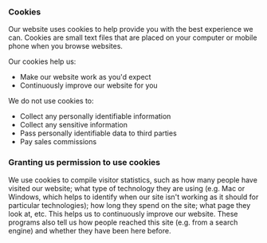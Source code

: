 ### Cookies

Our website uses cookies to help provide you with the best experience we can. Cookies are small text files that are placed on your computer or mobile phone when you browse websites.

Our cookies help us:

* Make our website work as you'd expect
* Continuously improve our website for you

We do not use cookies to:

* Collect any personally identifiable information
* Collect any sensitive information
* Pass personally identifiable data to third parties
* Pay sales commissions

### Granting us permission to use cookies

We use cookies to compile visitor statistics, such as how many people have visited our website; what type of technology they are using (e.g. Mac or Windows, which helps to identify when our site isn't working as it should for particular technologies); how long they spend on the site; what page they look at, etc. This helps us to continuously improve our website. These programs also tell us how people reached this site (e.g. from a search engine) and whether they have been here before.